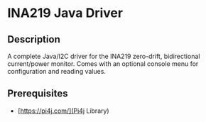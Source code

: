 # INA219 Java Driver

## Description

A complete Java/I2C driver for the INA219 zero-drift, bidirectional current/power monitor.
Comes with an optional console menu for configuration and reading values.

## Prerequisites

- [https://pi4j.com/](Pi4j Library)